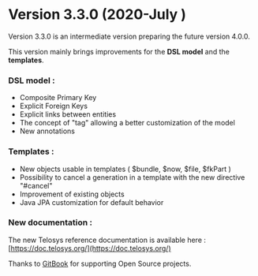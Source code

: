 # Version 3.3.0 \(2020-July \)

Version 3.3.0 is an intermediate version preparing the future version 4.0.0.

This version mainly brings improvements for the **DSL model** and the **templates**.

### DSL model :

* Composite Primary Key
* Explicit Foreign Keys 
* Explicit links between entities
* The concept of "tag" allowing a better customization of the model
* New annotations

### Templates :

* New objects usable in templates \( $bundle, $now, $file, $fkPart \)
* Possibility to cancel a generation in a template with the new directive  "\#cancel"
* Improvement of existing objects
* Java JPA customization for default behavior

### New documentation :

The new Telosys reference documentation is available here :  
[https://doc.telosys.org/](https://doc.telosys.org/)

Thanks to [GitBook](https://www.gitbook.com/) for supporting Open Source projects.

